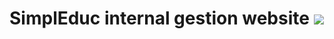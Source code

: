 [logo-link]: https://github.com/NimZero/simpleduc/blob/eb007778e73396a643217cf15a43bbc5d5490439/public/images/logo.jpeg

# SimplEduc internal gestion website ![][logo-link]
